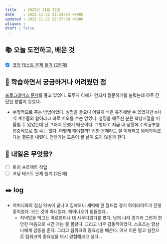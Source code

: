 ```yaml
---
title   : 2022년 11월 22일 
date    : 2022-11-22 22:24:04 +0900
updated : 2022-11-22 22:37:38 +0900
aliases : 
draft : false
---
```

## 📚 오늘 도전하고, 배운 것
- [x] [코딩 테스트 문제 풀기 (2문제)](https://github.com/padosum/algorithm/commit/fd4a678776f6ef6a714a034f3a9cc236dd9b32df)

## 🤔 학습하면서 궁금하거나 어려웠던 점
[프로그래머스 문제](https://school.programmers.co.kr/learn/courses/30/lessons/42578)를 풀고 있었다. 도무지 이해가 안되서 질문하기를 눌렀는데 아주 간단한 방법이 있었다.  
- 수학적으로 푸는 방법이었다.  설명을 들으니 어떻게 식은 유추해낼 수 있었지만 n차식 계수들의 합이라고 바로 떠오를 수는 없었다. 설명을 해주신 분은 학창시절을 떠올릴 수 있었는데 난 그러지 못했기 때문이다. 그렇다고 지금 내 상황에 수학공부를 집중적으로 할 수는 없다. 어떻게 해야할까? 접한 문제라도 잘 이해하고 넘어가야겠다는 결론을 내렸다. 언젠가는 도움이 될 날이 오지 않을까 한다.

## 🌅 내일은 무엇을?
- [ ] 토이 프로젝트 작업
- [ ] 코딩 테스트 문제 풀기 (2문제)

## ✒️ log
- 어머니와의 점심 약속이 끝나고 집에오니 새벽에 한 월드컵 경기 하이라이트가 진행 중이었다. 보는 것이 아니었다. 헤어나오기 힘들었다..
  - 저녁밥을 먹고는 아르헨티나 대 사우디경기를 봤다. 남의 나라 경기라 그런지 편안한 마음으로 시간 가는 줄 몰랐다. 그리고 너무 감동적이었다. 스포츠는 항상 나에게 감동을 준다. 그리고 팀워크의 중요성을 배운다. 어서 이론 말고 실전으로 팀워크의 중요성을 다시 경험해보고 싶다... 
